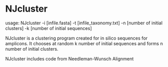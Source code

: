 # NJcluster
usage:
NJcluster -i [infile.fasta] -t [infile_taxonomy.txt] -n [number of initial clusters] -k [number of initial sequences]

NJcluster is a clustering program created for in silico sequences for amplicons. It chooses at random k number of initial sequences and forms n number of initial clusters. 

NJcluster includes code from Needleman-Wunsch Alignment
